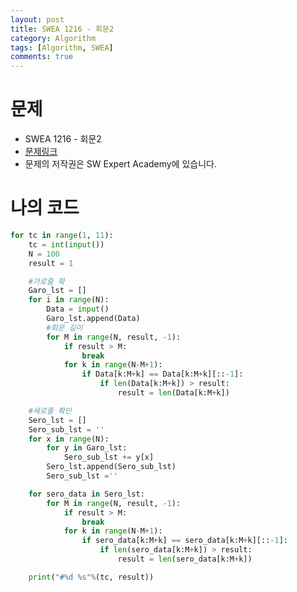 ```yaml
---
layout: post
title: SWEA 1216 - 회문2
category: Algorithm
tags: [Algorithm, SWEA]
comments: true
---
```




# 문제

-  SWEA 1216 - 회문2
-  [문제링크](<https://www.swexpertacademy.com/main/code/problem/problemDetail.do?contestProbId=AV14Rq5aABUCFAYi>)
-  문제의 저작권은 SW Expert Academy에 있습니다.



# 나의 코드


```python
for tc in range(1, 11):
    tc = int(input())
    N = 100
    result = 1

    #가로줄 확
    Garo_lst = []
    for i in range(N):
        Data = input()
        Garo_lst.append(Data)
        #회문 길이
        for M in range(N, result, -1):
            if result > M:
                break
            for k in range(N-M+1):
                if Data[k:M+k] == Data[k:M+k][::-1]:
                    if len(Data[k:M+k]) > result:
                        result = len(Data[k:M+k])

    #세로줄 확인
    Sero_lst = []
    Sero_sub_lst = ''
    for x in range(N):
        for y in Garo_lst:
            Sero_sub_lst += y[x]
        Sero_lst.append(Sero_sub_lst)
        Sero_sub_lst =''

    for sero_data in Sero_lst:
        for M in range(N, result, -1):
            if result > M:
                break
            for k in range(N-M+1):
                if sero_data[k:M+k] == sero_data[k:M+k][::-1]:
                    if len(sero_data[k:M+k]) > result:
                        result = len(sero_data[k:M+k])

    print("#%d %s"%(tc, result))
```
